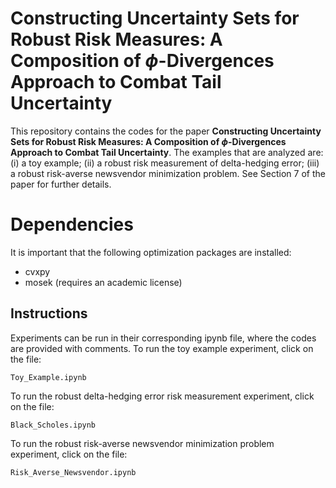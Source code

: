 # Constructing Uncertainty Sets for Robust Risk Measures: A Composition of $\phi$-Divergences Approach to Combat Tail Uncertainty

This repository contains the codes for the paper **Constructing Uncertainty Sets for Robust Risk Measures: A Composition of $\phi$-Divergences Approach to Combat Tail Uncertainty**. The examples that are analyzed are: (i) a toy example; (ii) a robust risk measurement of delta-hedging error; (iii) a robust risk-averse newsvendor minimization problem. See Section 7 of the paper for further details. 

# Dependencies

It is important that the following optimization packages are installed:
+ cvxpy
+ mosek (requires an academic license)

## Instructions
Experiments can be run in their corresponding ipynb file, where the codes are provided with comments.
To run the toy example experiment, click on the file:
```
Toy_Example.ipynb
```
To run the robust delta-hedging error risk measurement experiment, click on the file:
```
Black_Scholes.ipynb
```
To run the robust risk-averse newsvendor minimization problem experiment, click on the file:
```
Risk_Averse_Newsvendor.ipynb
```
